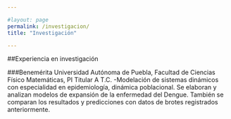 ```yaml
---

#layout: page
permalink: /investigacion/
title: "Investigación"

---
```


##Experiencia en investigación

###Benemérita Universidad Autónoma de Puebla, Facultad de Ciencias Físico Matemáticas, PI Titular A T.C. 
-Modelación de sistemas dinámicos con especialidad en epidemiología, dinámica poblacional. Se elaboran y analizan modelos de expansión de la enfermedad del Dengue. También se comparan los resultados y predicciones con datos de brotes registrados anteriormente. 
